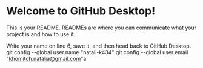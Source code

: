 # Welcome to GitHub Desktop!

This is your README. READMEs are where you can communicate what your project is and how to use it.

Write your name on line 6, save it, and then head back to GitHub Desktop.
git config --global user.name "natali-k434"
git config --global user.email "khomitch.natalia@gmail.com"a
